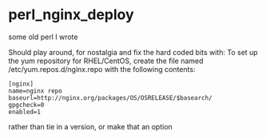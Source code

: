 # perl_nginx_deploy
some old perl I wrote

Should play around, for nostalgia and fix the hard coded bits with:
 To set up the yum repository for RHEL/CentOS, create the file named /etc/yum.repos.d/nginx.repo with the following contents:

    [nginx]
    name=nginx repo
    baseurl=http://nginx.org/packages/OS/OSRELEASE/$basearch/
    gpgcheck=0
    enabled=1

rather than tie in a version, or make that an option
